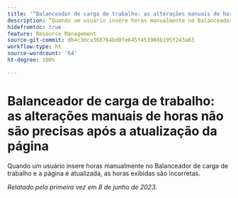 ```yaml
---
title: '“Balanceador de carga de trabalho: as alterações manuais de horas não são precisas após a atualização da página”'
description: “Quando um usuário insere horas manualmente no Balanceador de carga de trabalho e a página é atualizada, as horas exibidas são incorretas.”
hidefromtoc: true
feature: Resource Management
source-git-commit: db4c3dca360764bd0fe645f453908b195f243a63
workflow-type: ht
source-wordcount: '64'
ht-degree: 100%

---
```



# Balanceador de carga de trabalho: as alterações manuais de horas não são precisas após a atualização da página

Quando um usuário insere horas manualmente no Balanceador de carga de trabalho e a página é atualizada, as horas exibidas são incorretas.

_Relatado pela primeira vez em 8 de junho de 2023._

